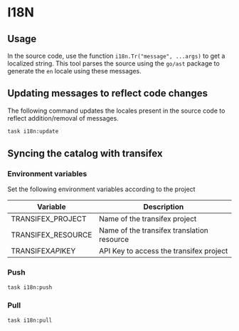 # I18N

## Usage

In the source code, use the function `i18n.Tr("message", ...args)` to get a localized string. This tool parses the
source using the `go/ast` package to generate the `en` locale using these messages.

## Updating messages to reflect code changes

The following command updates the locales present in the source code to reflect addition/removal of messages.

```sh
task i18n:update
```

## Syncing the catalog with transifex

### Environment variables

Set the following environment variables according to the project

| Variable           | Description                                |
| ------------------ | ------------------------------------------ |
| TRANSIFEX_PROJECT  | Name of the transifex project              |
| TRANSIFEX_RESOURCE | Name of the transifex translation resource |
| TRANSIFEX*API*KEY  | API Key to access the transifex project    |

### Push

```sh
task i18n:push
```

### Pull

```sh
task i18n:pull
```
